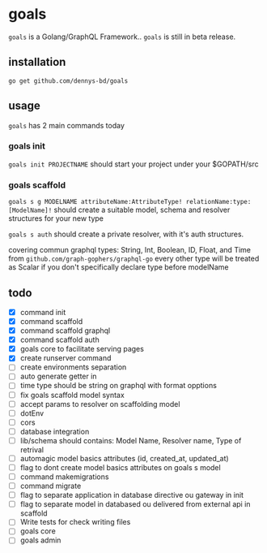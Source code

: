 # goals
`goals` is a Golang/GraphQL Framework.. `goals` is still in beta release.

## installation
`go get github.com/dennys-bd/goals`

## usage
`goals` has 2 main commands today

### goals init
`goals init PROJECTNAME` should start your project under your $GOPATH/src

### goals scaffold
`goals s g MODELNAME attributeName:AttributeType! relationName:type:[ModelName]!`
should create a suitable model, schema and resolver structures for your new type

`goals s auth`
should create a private resolver, with it's auth structures.

covering commun graphql types: String, Int, Boolean, ID, Float, and Time from `github.com/graph-gophers/graphql-go` every other type will be treated as Scalar if you don't specifically declare type before modelName

## todo

* [x] command init
* [x] command scaffold
* [x] command scaffold graphql
* [x] command scaffold auth
* [x] goals core to facilitate serving pages
* [x] create runserver command
* [ ] create environments separation
* [ ] auto generate getter in
* [ ] time type should be string on graphql with format opptions
* [ ] fix goals scaffold model syntax
* [ ] accept params to resolver on scaffolding model
* [ ] dotEnv
* [ ] cors
* [ ] database integration
* [ ] lib/schema should contains: Model Name, Resolver name, Type of retrival
* [ ] automagic model basics attributes (id, created_at, updated_at)
* [ ] flag to dont create model basics attributes on goals s model
* [ ] command makemigrations
* [ ] command migrate
* [ ] flag to separate application in database directive ou gateway in init
* [ ] flag to separate model in databased ou delivered from external api in scaffold
* [ ] Write tests for check writing files
* [ ] goals core
* [ ] goals admin
